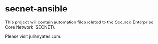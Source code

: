 # secnet-ansible

This project will contain automation files related to the Secured Enterprise Core Network (SECNET). 

Please visit julianyates.com.
